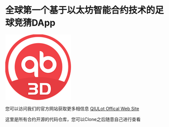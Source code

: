 # 全球第一个基于以太坊智能合约技术的足球竞猜DApp
![QIU3D Logo](https://raw.githubusercontent.com/qiulot/visual/master/logo.png "球乐QIU3D")




您可以访问我们的官方网站获取更多相信息
[QIULot Offical Web Site](https://www.qiulot.io "球乐官方网站")

这里是所有合约开源的代码仓库，您可以Clone之后随意自己进行查看
